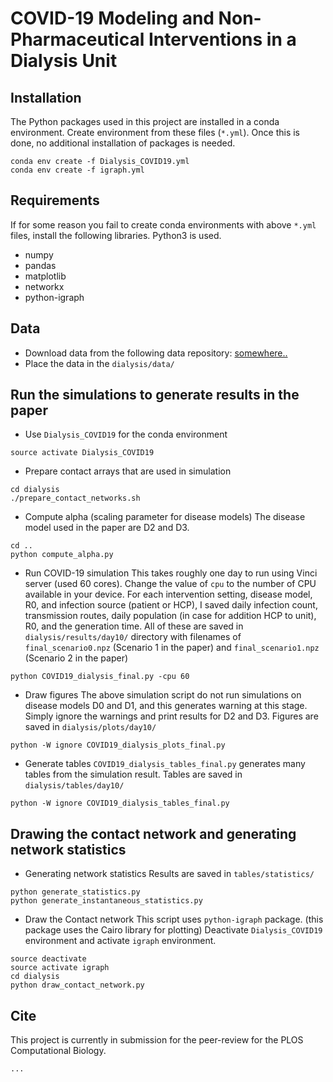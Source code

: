 # COVID-19 Modeling and Non-Pharmaceutical Interventions in a Dialysis Unit

## Installation

The Python packages used in this project are installed in a conda environment.
Create environment from these files (`*.yml`).
Once this is done, no additional installation of packages is needed.

```
conda env create -f Dialysis_COVID19.yml
conda env create -f igraph.yml
```

## Requirements

If for some reason you fail to create conda environments with above `*.yml` files, install the following libraries. Python3 is used.

- numpy
- pandas
- matplotlib
- networkx
- python-igraph

## Data

- Download data from the following data repository: [somewhere..]()
- Place the data in the `dialysis/data/`

## Run the simulations to generate results in the paper

- Use `Dialysis_COVID19` for the conda environment
```
source activate Dialysis_COVID19
```

- Prepare contact arrays that are used in simulation
```
cd dialysis
./prepare_contact_networks.sh
```

- Compute alpha (scaling parameter for disease models)
The disease model used in the paper are D2 and D3.

```
cd ..
python compute_alpha.py
```

- Run COVID-19 simulation
This takes roughly one day to run using Vinci server (used 60 cores).
Change the value of `cpu` to the number of CPU available in your device.
For each intervention setting, disease model, R0, and infection source (patient or HCP), 
I saved daily infection count, transmission routes, daily population (in case for addition HCP to unit), R0, and the generation time.
All of these are saved in `dialysis/results/day10/` directory with filenames of `final_scenario0.npz` (Scenario 1 in the paper) and `final_scenario1.npz` (Scenario 2 in the paper)
```
python COVID19_dialysis_final.py -cpu 60
```

- Draw figures
The above simulation script do not run simulations on disease models D0 and D1, 
and this generates warning at this stage. Simply ignore the warnings and print results for D2 and D3.
Figures are saved in `dialysis/plots/day10/`
```
python -W ignore COVID19_dialysis_plots_final.py
```

- Generate tables
`COVID19_dialysis_tables_final.py` generates many tables from the simulation result.
Tables are saved in `dialysis/tables/day10/`
```
python -W ignore COVID19_dialysis_tables_final.py
```

## Drawing the contact network and generating network statistics

- Generating network statistics
Results are saved in `tables/statistics/`
```
python generate_statistics.py
python generate_instantaneous_statistics.py
```

- Draw the Contact network
This script uses `python-igraph` package. (this package uses the Cairo library for plotting)
Deactivate `Dialysis_COVID19` environment and activate `igraph` environment.

```
source deactivate
source activate igraph
cd dialysis
python draw_contact_network.py
```

## Cite
This project is currently in submission for the peer-review for the PLOS Computational Biology.
```
...
```
